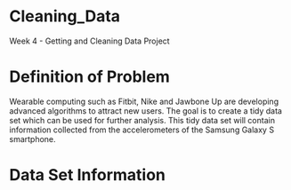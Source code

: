 # Cleaning_Data
Week 4 - Getting and Cleaning Data Project


# Definition of Problem
  Wearable computing such as Fitbit, Nike and Jawbone  Up are developing advanced algorithms to attract
new users.  The goal is to create a tidy data set which can be used for further analysis.  This tidy
data set will contain information collected from the accelerometers of the Samsung Galaxy S smartphone.

# Data Set Information

